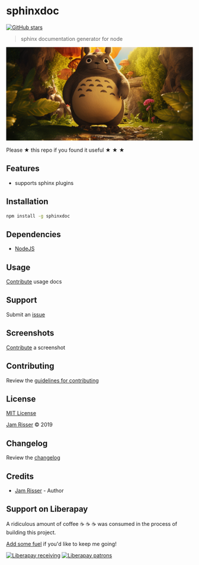 # sphinxdoc

[![GitHub stars](https://img.shields.io/github/stars/codejamninja/sphinxdoc.svg?style=social&label=Stars)](https://github.com/codejamninja/sphinxdoc)

> sphinx documentation generator for node

![](assets/node-sphinxdoc.png)

Please ★ this repo if you found it useful ★ ★ ★

## Features

- supports sphinx plugins

## Installation

```sh
npm install -g sphinxdoc
```

## Dependencies

- [NodeJS](https://nodejs.org)

## Usage

[Contribute](https://github.com/codejamninja/sphinxdoc/blob/master/CONTRIBUTING.md) usage docs

## Support

Submit an [issue](https://github.com/codejamninja/sphinxdoc/issues/new)

## Screenshots

[Contribute](https://github.com/codejamninja/sphinxdoc/blob/master/CONTRIBUTING.md) a screenshot

## Contributing

Review the [guidelines for contributing](https://github.com/codejamninja/sphinxdoc/blob/master/CONTRIBUTING.md)

## License

[MIT License](https://github.com/codejamninja/sphinxdoc/blob/master/LICENSE)

[Jam Risser](https://codejam.ninja) © 2019

## Changelog

Review the [changelog](https://github.com/codejamninja/sphinxdoc/blob/master/CHANGELOG.md)

## Credits

- [Jam Risser](https://codejam.ninja) - Author

## Support on Liberapay

A ridiculous amount of coffee ☕ ☕ ☕ was consumed in the process of building this project.

[Add some fuel](https://liberapay.com/codejamninja/donate) if you'd like to keep me going!

[![Liberapay receiving](https://img.shields.io/liberapay/receives/codejamninja.svg?style=flat-square)](https://liberapay.com/codejamninja/donate)
[![Liberapay patrons](https://img.shields.io/liberapay/patrons/codejamninja.svg?style=flat-square)](https://liberapay.com/codejamninja/donate)

